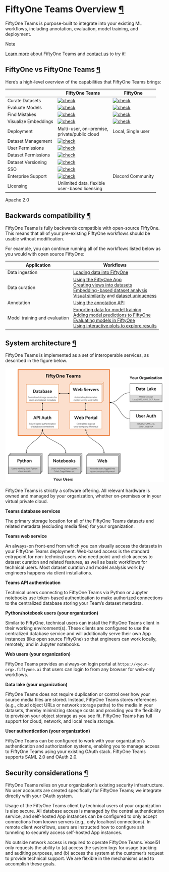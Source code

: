 # FiftyOne Teams Overview [¶](\#fiftyone-teams-overview "Permalink to this headline")

FiftyOne Teams is purpose-built to integrate into your existing ML workflows,
including annotation, evaluation, model training, and deployment.

Note

[Learn more](https://voxel51.com/fiftyone-teams) about FiftyOne Teams and
[contact us](https://voxel51.com/get-fiftyone-teams) to try it!

## FiftyOne vs FiftyOne Teams [¶](\#fiftyone-vs-fiftyone-teams "Permalink to this headline")

Here’s a high-level overview of the capabilities that FiftyOne Teams brings:

|  | FiftyOne Teams | FiftyOne |
| --- | --- | --- |
| Curate Datasets | [![check](https://voxel51.com/images/icons/checkmark.svg)](https://voxel51.com/images/icons/checkmark.svg) | [![check](https://voxel51.com/images/icons/checkmark.svg)](https://voxel51.com/images/icons/checkmark.svg) |
| Evaluate Models | [![check](https://voxel51.com/images/icons/checkmark.svg)](https://voxel51.com/images/icons/checkmark.svg) | [![check](https://voxel51.com/images/icons/checkmark.svg)](https://voxel51.com/images/icons/checkmark.svg) |
| Find Mistakes | [![check](https://voxel51.com/images/icons/checkmark.svg)](https://voxel51.com/images/icons/checkmark.svg) | [![check](https://voxel51.com/images/icons/checkmark.svg)](https://voxel51.com/images/icons/checkmark.svg) |
| Visualize Embeddings | [![check](https://voxel51.com/images/icons/checkmark.svg)](https://voxel51.com/images/icons/checkmark.svg) | [![check](https://voxel51.com/images/icons/checkmark.svg)](https://voxel51.com/images/icons/checkmark.svg) |
| Deployment | Multi-user, on-premise,<br>private/public cloud | Local, Single user |
| Dataset Management | [![check](https://voxel51.com/images/icons/checkmark.svg)](https://voxel51.com/images/icons/checkmark.svg) |  |
| User Permissions | [![check](https://voxel51.com/images/icons/checkmark.svg)](https://voxel51.com/images/icons/checkmark.svg) |  |
| Dataset Permissions | [![check](https://voxel51.com/images/icons/checkmark.svg)](https://voxel51.com/images/icons/checkmark.svg) |  |
| Dataset Versioning | [![check](https://voxel51.com/images/icons/checkmark.svg)](https://voxel51.com/images/icons/checkmark.svg) |  |
| SSO | [![check](https://voxel51.com/images/icons/checkmark.svg)](https://voxel51.com/images/icons/checkmark.svg) |  |
| Enterprise Support | [![check](https://voxel51.com/images/icons/checkmark.svg)](https://voxel51.com/images/icons/checkmark.svg) | Discord Community |
| Licensing | Unlimited data, flexible<br>user-based licensing |

Apache 2.0

## Backwards compatibility [¶](\#backwards-compatibility "Permalink to this headline")

FiftyOne Teams is fully backwards compatible with open-source FiftyOne. This
means that all of your pre-existing FiftyOne workflows should be usable without
modification.

For example, you can continue running all of the workflows listed below as you
would with open source FiftyOne:

| Application | Workflows                                                                                                                                                                                                                                                                                                                                                                                                                            |
| --- |--------------------------------------------------------------------------------------------------------------------------------------------------------------------------------------------------------------------------------------------------------------------------------------------------------------------------------------------------------------------------------------------------------------------------------------|
| Data ingestion | [Loading data into FiftyOne](../fiftyone_concepts/dataset_creation/index.md#loading-datasets)                                                                                                                                                                                                                                                                                                                                        |
| Data curation | [Using the FiftyOne App](../fiftyone_concepts/app.md#fiftyone-app)<br>[Creating views into datasets](../fiftyone_concepts/using_views.md#using-views)<br>[Embedding-based dataset analysis](https://voxel51.com/docs/fiftyone/tutorials/image_embeddings.html)<br>[Visual similarity](../fiftyone_concepts/brain.md#brain-similarity) and [dataset uniqueness](../fiftyone_concepts/brain.md#brain-image-uniqueness)                 |
| Annotation | [Using the annotation API](../fiftyone_concepts/annotation.md#fiftyone-annotation)                                                                                                                                                                                                                                                                                                                                                   |
| Model training and evaluation | [Exporting data for model training](../fiftyone_concepts/export_datasets.md#exporting-datasets)<br>[Adding model predictions to FiftyOne](https://voxel51.com/docs/fiftyone/tutorials/evaluate_detections.html#Add-predictions-to-dataset)<br>[Evaluating models in FiftyOne](../fiftyone_concepts/evaluation.md#evaluating-models)<br>[Using interactive plots to explore results](../fiftyone_concepts/plots.md#interactive-plots) |

## System architecture [¶](\#system-architecture "Permalink to this headline")

FiftyOne Teams is implemented as a set of interoperable services, as described
in the figure below.

![teams-architecture](../_images/teams_architecture.webp)

FiftyOne Teams is strictly a software offering. All relevant hardware is owned
and managed by your organization, whether on-premises or in your virtual
private cloud.

**Teams database services**

The primary storage location for all of the FiftyOne Teams datasets and related
metadata (excluding media files) for your organization.

**Teams web service**

An always-on front-end from which you can visually access the datasets in your
FiftyOne Teams deployment. Web-based access is the standard entrypoint for
non-technical users who need point-and-click access to dataset curation and
related features, as well as basic workflows for technical users. Most dataset
curation and model analysis work by engineers happens via client installations.

**Teams API authentication**

Technical users connecting to FiftyOne Teams via Python or Jupyter notebooks
use token-based authentication to make authorized connections to the
centralized database storing your Team’s dataset metadata.

**Python/notebook users (your organization)**

Similar to FiftyOne, technical users can install the FiftyOne Teams client in
their working environment(s). These clients are configured to use the
centralized database service and will additionally serve their own App
instances (like open source FiftyOne) so that engineers can work locally,
remotely, and in Jupyter notebooks.

**Web users (your organization)**

FiftyOne Teams provides an always-on login portal at
`https://<your-org>.fiftyone.ai` that users can login to from any browser for
web-only workflows.

**Data lake (your organization)**

FiftyOne Teams does not require duplication or control over how your source
media files are stored. Instead, FiftyOne Teams stores references (e.g., cloud
object URLs or network storage paths) to the media in your datasets, thereby
minimizing storage costs and providing you the flexibility to provision your
object storage as you see fit. FiftyOne Teams has full support for cloud,
network, and local media storage.

**User authentication (your organization)**

FiftyOne Teams can be configured to work with your organization’s
authentication and authorization systems, enabling you to manage access to
FiftyOne Teams using your existing OAuth stack. FiftyOne Teams supports SAML
2.0 and OAuth 2.0.

## Security considerations [¶](\#security-considerations "Permalink to this headline")

FiftyOne Teams relies on your organization’s existing security infrastructure.
No user accounts are created specifically for FiftyOne Teams; we integrate
directly with your OAuth system.

Usage of the FiftyOne Teams client by technical users of your organization is
also secure. All database access is managed by the central authentication
service, and self-hosted App instances can be configured to only accept
connections from known servers (e.g., only localhost connections). In remote
client workflows, users are instructed how to configure ssh tunneling to
securely access self-hosted App instances.

No outside network access is required to operate FiftyOne Teams. Voxel51 only
requests the ability to (a) access the system logs for usage tracking and
auditing purposes, and (b) access the system at the customer’s request to
provide technical support. We are flexible in the mechanisms used to accomplish
these goals.

